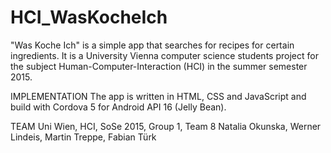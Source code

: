 # HCI_WasKocheIch
"Was Koche Ich" is a simple app that searches for recipes for certain ingredients.
It is a University Vienna computer science students project for the subject Human-Computer-Interaction (HCI) in the summer semester 2015.

IMPLEMENTATION
The app is written in HTML, CSS and JavaScript and build with Cordova 5 for Android API 16 (Jelly Bean).

TEAM
Uni Wien, HCI, SoSe 2015, Group 1, Team 8
Natalia Okunska, Werner Lindeis, Martin Treppe, Fabian Türk

